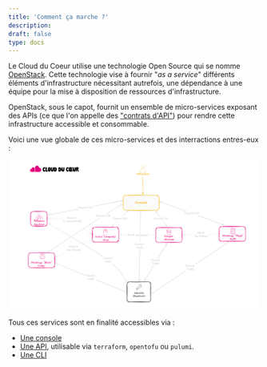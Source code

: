 ```yaml
---
title: 'Comment ça marche ?'
description:
draft: false
type: docs
---
```


Le Cloud du Coeur utilise une technologie Open Source qui se nomme [OpenStack](https://www.openstack.org/). Cette technologie vise à fournir "*as a service*" différents éléments d'infrastructure nécessitant autrefois, une dépendance à une équipe pour la mise à disposition de ressources d'infrastructure.

OpenStack, sous le capot, fournit un ensemble de micro-services exposant des APIs (ce que l'on appelle des ["contrats d'API"](/en-savoir-plus/comment-ca-marche/vocabulaire/)) pour rendre cette infrastructure accessible et consommable.

Voici une vue globale de ces micro-services et des interractions entres-eux :

![](./cdc-openstack-fonctionnement.png)

Tous ces services sont en finalité accessibles via :

- [Une console](https://console.aucoeurdu.cloud)
- [Une API](https://api.chartres.aucoeurdu.cloud), utilisable via `terraform`, `opentofu` ou `pulumi`.
- [Une CLI](/doc/cli/)

